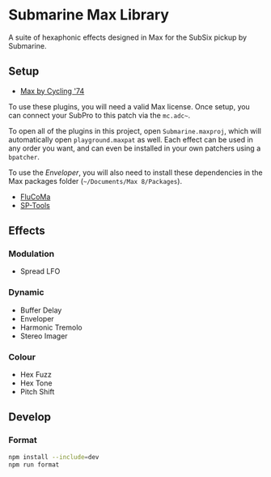 # Submarine Max Library

A suite of hexaphonic effects designed in Max for the SubSix pickup by Submarine.

## Setup

-   [Max by Cycling '74](https://cycling74.com/shop/max)

To use these plugins, you will need a valid Max license. Once setup, you can connect your SubPro to this patch via the `mc.adc~`.

To open all of the plugins in this project, open `Submarine.maxproj`, which will automatically open `playground.maxpat` as well. Each effect can be used in any order you want, and can even be installed in your own patchers using a `bpatcher`.

To use the _Enveloper_, you will also need to install these dependencies in the Max packages folder (`~/Documents/Max 8/Packages`).

-   [FluCoMa](https://github.com/flucoma/flucoma-max)
-   [SP-Tools](https://github.com/rconstanzo/sp-tools)

## Effects

### Modulation

-   Spread LFO

### Dynamic

-   Buffer Delay
-   Enveloper
-   Harmonic Tremolo
-   Stereo Imager

### Colour

-   Hex Fuzz
-   Hex Tone
-   Pitch Shift

## Develop

### Format

```bash
npm install --include=dev
npm run format
```
